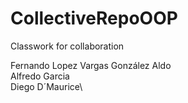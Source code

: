 # CollectiveRepoOOP
Classwork for collaboration

Fernando Lopez
Vargas González Aldo\
Alfredo Garcia\
Diego D´Maurice\

